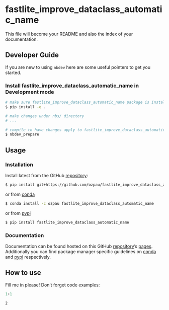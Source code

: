 # fastlite_improve_dataclass_automatic_name


<!-- WARNING: THIS FILE WAS AUTOGENERATED! DO NOT EDIT! -->

This file will become your README and also the index of your
documentation.

## Developer Guide

If you are new to using `nbdev` here are some useful pointers to get you
started.

### Install fastlite_improve_dataclass_automatic_name in Development mode

``` sh
# make sure fastlite_improve_dataclass_automatic_name package is installed in development mode
$ pip install -e .

# make changes under nbs/ directory
# ...

# compile to have changes apply to fastlite_improve_dataclass_automatic_name
$ nbdev_prepare
```

## Usage

### Installation

Install latest from the GitHub
[repository](https://github.com/ozpau/fastlite_improve_dataclass_automatic_name):

``` sh
$ pip install git+https://github.com/ozpau/fastlite_improve_dataclass_automatic_name.git
```

or from
[conda](https://anaconda.org/ozpau/fastlite_improve_dataclass_automatic_name)

``` sh
$ conda install -c ozpau fastlite_improve_dataclass_automatic_name
```

or from
[pypi](https://pypi.org/project/fastlite_improve_dataclass_automatic_name/)

``` sh
$ pip install fastlite_improve_dataclass_automatic_name
```

### Documentation

Documentation can be found hosted on this GitHub
[repository](https://github.com/ozpau/fastlite_improve_dataclass_automatic_name)’s
[pages](https://ozpau.github.io/fastlite_improve_dataclass_automatic_name/).
Additionally you can find package manager specific guidelines on
[conda](https://anaconda.org/ozpau/fastlite_improve_dataclass_automatic_name)
and
[pypi](https://pypi.org/project/fastlite_improve_dataclass_automatic_name/)
respectively.

## How to use

Fill me in please! Don’t forget code examples:

``` python
1+1
```

    2
